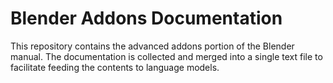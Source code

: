 # Blender Addons Documentation

This repository contains the advanced addons portion of the Blender manual. The documentation is collected and merged into a single text file to facilitate feeding the contents to language models.

